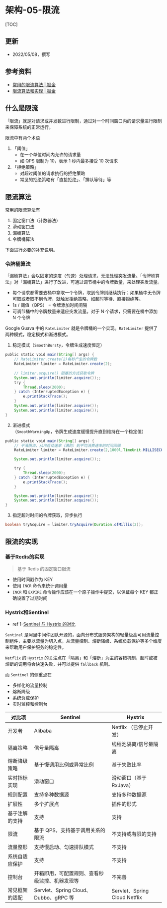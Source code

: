 
# 架构-05-限流


[TOC]


## 更新
* 2022/05/08，撰写




## 参考资料
* [常用的限流算法 | 掘金](https://juejin.cn/post/7075137592265539614)
* [限流算法和实现 | 掘金](https://juejin.cn/post/7040994443956060196)



## 什么是限流

「限流」就是对请求或并发数进行限制，通过对一个时间窗口内的请求量进行限制来保障系统的正常运行。

限流中有两个术语
1. 「阈值」
   * 在一个单位时间内允许的请求量
   * 如 QPS 限制为 10，表示 1 秒内最多接受 10 次请求
2. 「拒绝策略」
   * 对超过阈值的请求执行的拒绝策略
   * 常见的拒绝策略有「直接拒绝」、「排队等待」等




## 限流算法

常用的限流算法有
1. 固定窗口法（计数器法）
2. 滑动窗口法
3. 漏桶算法
4. 令牌桶算法


下面进行必要的补充说明。


### 令牌桶算法

「漏桶算法」会以固定的速度（匀速）处理请求，无法处理突发流量。「令牌桶算法」对「漏桶算法」进行了改进，可通过调节桶中的令牌数量，来处理突发流量。
* 每个请求都需要去桶中拿取一个令牌，取到令牌则继续执行；如果桶中无令牌可取或者取不到令牌，就触发拒绝策略，如超时等待、直接拒绝等。
* 1s / 阈值（QPS） = 令牌添加时间间隔
* 可调节桶中的令牌数量来适应突发流量。对于 N 个请求，只需要在桶中添加 N 个令牌

Google Guava 中的 `RateLimiter` 就是令牌桶的一个实现。`RateLimiter` 提供了两种模式，稳定模式和渐进模式。

1. 稳定模式（`SmoothBursty`，令牌生成速度恒定）

```java
public static void main(String[] args) {
    // RateLimiter.create(2)每秒产生的令牌数
    RateLimiter limiter = RateLimiter.create(2);
  
    // limiter.acquire() 阻塞的方式获取令牌
    System.out.println(limiter.acquire());;
    try {
        Thread.sleep(2000);
    } catch (InterruptedException e) {
        e.printStackTrace();
    }
    System.out.println(limiter.acquire());
    System.out.println(limiter.acquire());
}
```


2. 渐进模式（`SmoothWarmingUp`，令牌生成速度缓慢提升直到维持在一个稳定值）


```java
public static void main(String[] args) {
    // 平滑限流，从冷启动速率（满的）到平均消费速率的时间间隔
    RateLimiter limiter = RateLimiter.create(2,1000l,TimeUnit.MILLISECONDS);

    System.out.println(limiter.acquire());;

    try {
        Thread.sleep(2000);
    } catch (InterruptedException e) {
        e.printStackTrace();
    }

    System.out.println(limiter.acquire());
    System.out.println(limiter.acquire());
}
```

3. 指定超时时间的令牌获取，异步执行

```java
boolean tryAcquire = limiter.tryAcquire(Duration.ofMillis(2));
```


## 限流的实现


### 基于Redis的实现

> 基于 Redis 的固定窗口限流
* 使用时间戳作为 KEY
* 使用 `INCR` 命令来统计调用量
* `INCR` 和 `EXPIRE` 命令操作应该在一个原子操作中提交，以保证每个 KEY 都正确设置了过期时间



### Hystrix和Sentinel
* ref 1-[Sentinel 与 Hystrix 的对比](https://sentinelguard.io/zh-cn/blog/sentinel-vs-hystrix.html)
  



`Sentinel` 是阿里中间件团队开源的，面向分布式服务架构的轻量级高可用流量控制组件，主要以流量为切入点，从流量控制、熔断降级、系统负载保护等多个维度来帮助用户保护服务的稳定性。



`Netflix` 的 `Hystrix` 的关注点在「隔离」和「熔断」为主的容错机制，超时或被熔断的调用将会快速失败，并可以提供 `fallback` 机制。

而 `Sentinel` 的侧重点在
* 多样化的流量控制
* 熔断降级
* 系统负载保护
* 实时监控和控制台




| 对比项 | Sentinel	 | Hystrix   | 
|-------|-----------|-----------|
| 开发者 | Alibaba | Netflix （已停止开发）|
| 隔离策略 | 信号量隔离	 | 线程池隔离/信号量隔离  | 
| 熔断降级策略 | 基于慢调用比例或异常比例 | 基于失败比率  | 
| 实时指标实现 | 滑动窗口  | 	滑动窗口（基于 RxJava）  | 
| 规则配置 | 支持多种数据源  |	支持多种数据源  | 
| 扩展性 | 多个扩展点 | 插件的形式  | 
| 基于注解的支持  | 支持 | 	支持  | 
| 限流  | 基于 QPS，支持基于调用关系的限流	 |  不支持或有限的支持  | 
| 流量整形  | 支持慢启动、匀速排队模式 | 	不支持  | 
| 系统自适应保护  |	支持	| 不支持  | 
| 控制台  | 开箱即用，可配置规则、查看秒级监控、机器发现等	 | 不完善  | 
| 常见框架的适配  | Servlet、Spring Cloud、Dubbo、gRPC 等  | Servlet、Spring Cloud Netflix  | 